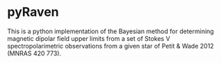 # pyRaven

This is a python implementation of the Bayesian method for determining 
magnetic dipolar field upper limits from a set of Stokes V spectropolarimetric
observations from a given star of Petit & Wade 2012 (MNRAS 420 773). 







```{tableofcontents}
```
